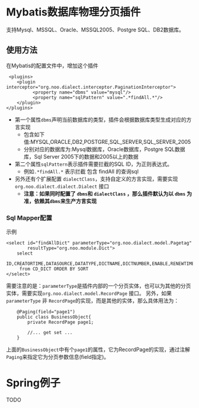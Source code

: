 # Mybatis数据库物理分页插件
支持Mysql、MSSQL、Oracle、MSSQL2005、Postgre SQL、DB2数据库。

## 使用方法
在Mybatis的配置文件中，增加这个插件
	
	 <plugins>
        <plugin interceptor="org.noo.dialect.interceptor.PaginationInterceptor">
              <property name="dbms" value="mysql"/>
              <property name="sqlPattern" value=".*findAll.*"/>
        </plugin>
    </plugins>

* 第一个属性`dbms`声明当前数据库的类型，插件会根据数据库类型生成对应的方言实现
	* 包含如下值:MYSQL,ORACLE,DB2,POSTGRE,SQL_SERVER,SQL_SERVER_2005
	* 分别对应的数据库为:Mysql数据库，Oracle数据库，Postgre SQL数据库，Sql Server 2005下的数据和2005以上的数据
* 第二个属性`sqlPattern`表示插件需要拦截的SQL ID，为正则表达式。
	* 例如`.*findAll.*` 表示拦截 包含 findAll 的查询sql
* 另外还有个扩展配置 `dialectClass`，支持自定义的方言实现，需要实现`org.noo.dialect.dialect.Dialect` 接口
	* **注意：如果同时配置了 `dbms`和 `dialectClass` ，那么插件默认为以 `dbms` 为准，依赖其`dbms`来生产方言实现** 

### Sql Mapper配置
示例
	
	<select id="findAllDict" parameterType="org.noo.dialect.model.Pagetag"
            resultType="org.noo.module.Dict">
        select
          ID,CREATORTIME,DATASOURCE,DATATYPE,DICTNAME,DICTNUMBER,ENABLE,RENEWTIME,SORT
         from CD_DICT ORDER BY SORT
    </select>
 需要注意的是：`parameterType`是插件内部的一个分页实体，也可以为其他的分页实体，需要实现`org.noo.dialect.model.RecordPage` 接口。
 另外，如果 `parameterType` 非 `RecordPage`的实现，而是其他的实体，那么具体用法为：
 		
 		@Paging(field="page1")
 		public class BusinessObject{
 			private RecordPage page1;
 			
 			//... get set ...
 		}
 上面的`BusinessObject`中有个`page1`的属性，它为RecordPage的实现，通过注解`Paging`来指定它为分页参数信息(field指定)。

# Spring例子
TODO